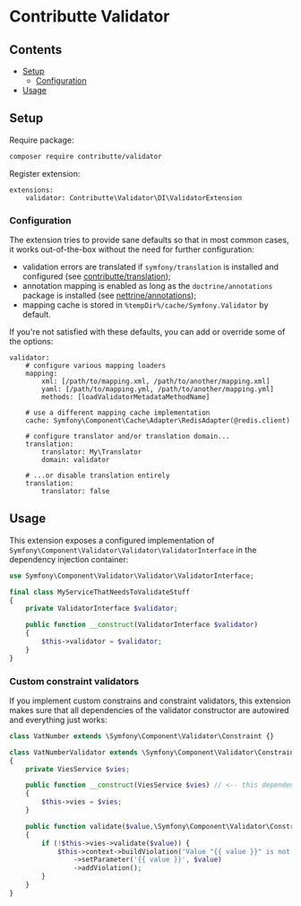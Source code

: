 # Contributte Validator

## Contents

- [Setup](#setup)
	- [Configuration](#configuration)
- [Usage](#usage)

## Setup

Require package:

```bash
composer require contributte/validator
```

Register extension:

```neon
extensions:
	validator: Contributte\Validator\DI\ValidatorExtension
```

### Configuration

The extension tries to provide sane defaults so that in most common cases, it works out-of-the-box without the need for further configuration:

- validation errors are translated if `symfony/translation` is installed and configured (see [contributte/translation](https://github.com/contributte/translation));
- annotation mapping is enabled as long as the `doctrine/annotations` package is installed (see [nettrine/annotations](https://github.com/contributte/doctrine-annotations));
- mapping cache is stored in `%tempDir%/cache/Symfony.Validator` by default.

If you're not satisfied with these defaults, you can add or override some of the options:

```neon
validator:
	# configure various mapping loaders
	mapping:
		xml: [/path/to/mapping.xml, /path/to/another/mapping.xml]
		yaml: [/path/to/mapping.yml, /path/to/another/mapping.yml]
		methods: [loadValidatorMetadataMethodName]

	# use a different mapping cache implementation
	cache: Symfony\Component\Cache\Adapter\RedisAdapter(@redis.client)

	# configure translator and/or translation domain...
	translation:
		translator: My\Translator
		domain: validator

	# ...or disable translation entirely
	translation:
		translator: false
```

## Usage

This extension exposes a configured implementation of `Symfony\Component\Validator\Validator\ValidatorInterface` in the dependency injection container:

```php
use Symfony\Component\Validator\Validator\ValidatorInterface;

final class MyServiceThatNeedsToValidateStuff
{
	private ValidatorInterface $validator;

	public function __construct(ValidatorInterface $validator)
	{
		$this->validator = $validator;
	}
}
```

### Custom constraint validators

If you implement custom constrains and constraint validators, this extension makes sure that all dependencies of the validator constructor are autowired and everything just works:

```php
class VatNumber extends \Symfony\Component\Validator\Constraint {}

class VatNumberValidator extends \Symfony\Component\Validator\ConstraintValidator
{
	private ViesService $vies;

	public function __construct(ViesService $vies) // <-- this dependency is automatically autowired
	{
		$this->vies = $vies;
	}

	public function validate($value,\Symfony\Component\Validator\Constraint $constraint)
	{
		if (!$this->vies->validate($value)) {
			$this->context->buildViolation('Value "{{ value }}" is not a valid EU VAT number.')
				->setParameter('{{ value }}', $value)
				->addViolation();
		}
	}
}
```
